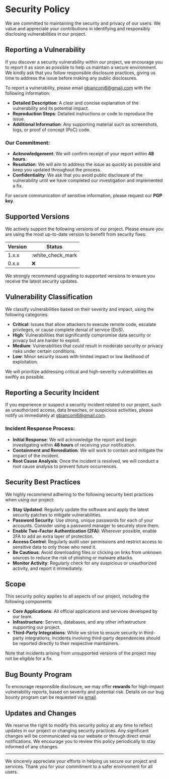 # Security Policy

We are committed to maintaining the security and privacy of our users. We value and appreciate your contributions in
identifying and responsibly disclosing vulnerabilities in our project.

## Reporting a Vulnerability

If you discover a security vulnerability within our project, we encourage you to report it as soon as possible to help
us maintain a secure environment. We kindly ask that you follow responsible disclosure practices, giving us time to
address the issue before making any public disclosures.

To report a vulnerability, please email [gbianconi6@gmail.com](mailto:gbianconi6@gmail.com) with the following
information:

- **Detailed Description**: A clear and concise explanation of the vulnerability and its potential impact.
- **Reproduction Steps**: Detailed instructions or code to reproduce the issue.
- **Additional Information**: Any supporting material such as screenshots, logs, or proof of concept (PoC) code.

### Our Commitment:

- **Acknowledgement**: We will confirm receipt of your report within **48 hours**.
- **Resolution**: We will aim to address the issue as quickly as possible and keep you updated throughout the process.
- **Confidentiality**: We ask that you avoid public disclosure of the vulnerability until we have completed our
  investigation and implemented a fix.

For secure communication of sensitive information, please request our **PGP key**.

## Supported Versions

We actively support the following versions of our project. Please ensure you are using the most up-to-date version to
benefit from security fixes:

| Version | Status            |
|---------|-------------------|
| 1.x.x   | :white_check_mark |
| 0.x.x   | :x:               |

We strongly recommend upgrading to supported versions to ensure you receive the latest security updates.

## Vulnerability Classification

We classify vulnerabilities based on their severity and impact, using the following categories:

- **Critical**: Issues that allow attackers to execute remote code, escalate privileges, or cause complete denial of
  service (DoS).
- **High**: Vulnerabilities that significantly compromise data security or privacy but are harder to exploit.
- **Medium**: Vulnerabilities that could result in moderate security or privacy risks under certain conditions.
- **Low**: Minor security issues with limited impact or low likelihood of exploitation.

We will prioritize addressing critical and high-severity vulnerabilities as swiftly as possible.

## Reporting a Security Incident

If you experience or suspect a security incident related to our project, such as unauthorized access, data breaches, or
suspicious activities, please notify us immediately at [gbianconi6@gmail.com](mailto:gbianconi6@gmail.com).

### Incident Response Process:

- **Initial Response**: We will acknowledge the report and begin investigating within **48 hours** of receiving your
  notification.
- **Containment and Remediation**: We will work to contain and mitigate the impact of the incident.
- **Root Cause Analysis**: Once the incident is resolved, we will conduct a root cause analysis to prevent future
  occurrences.

## Security Best Practices

We highly recommend adhering to the following security best practices when using our project:

- **Stay Updated**: Regularly update the software and apply the latest security patches to mitigate vulnerabilities.
- **Password Security**: Use strong, unique passwords for each of your accounts. Consider using a password manager to
  securely store them.
- **Enable Two-Factor Authentication (2FA)**: Wherever possible, enable 2FA to add an extra layer of protection.
- **Access Control**: Regularly audit user permissions and restrict access to sensitive data to only those who need it.
- **Be Cautious**: Avoid downloading files or clicking on links from unknown sources to reduce the risk of phishing or
  malware attacks.
- **Monitor Activity**: Regularly check for any suspicious or unauthorized activity, and report it immediately.

## Scope

This security policy applies to all aspects of our project, including the following components:

- **Core Applications**: All official applications and services developed by our team.
- **Infrastructure**: Servers, databases, and any other infrastructure supporting our project.
- **Third-Party Integrations**: While we strive to ensure security in third-party integrations, incidents involving
  third-party dependencies should be reported directly to their respective maintainers.

Note that incidents arising from unsupported versions of the project may not be eligible for a fix.

## Bug Bounty Program

To encourage responsible disclosure, we may offer **rewards** for high-impact vulnerability reports, based on severity
and potential risk. Details on our bug bounty program can be requested via [email](mailto:gbianconi6@gmail.com).

## Updates and Changes

We reserve the right to modify this security policy at any time to reflect updates in our project or changing security
practices. Any significant changes will be communicated via our website or through direct email notifications.
We encourage you to review this policy periodically to stay informed of any changes.

---

We sincerely appreciate your efforts in helping us secure our project and services. Thank you for your commitment to a
safer environment for all users.

